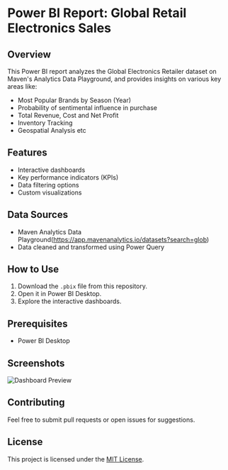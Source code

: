 # Power BI Report: Global Retail Electronics Sales

## Overview  
This Power BI report analyzes the Global Electronics Retailer dataset on Maven's Analytics Data Playground, and provides insights on various key areas like:
- Most Popular Brands by Season (Year)
- Probability of sentimental influence in purchase
- Total Revenue, Cost and Net Profit
- Inventory Tracking
- Geospatial Analysis etc

## Features  
- Interactive dashboards  
- Key performance indicators (KPIs)  
- Data filtering options  
- Custom visualizations  

## Data Sources  
- Maven Analytics Data Playground(https://app.mavenanalytics.io/datasets?search=glob)  
- Data cleaned and transformed using Power Query  

## How to Use  
1. Download the `.pbix` file from this repository.  
2. Open it in Power BI Desktop.  
3. Explore the interactive dashboards.  

## Prerequisites  
- Power BI Desktop 

## Screenshots  
![Dashboard Preview]()  

## Contributing  
Feel free to submit pull requests or open issues for suggestions.  

## License  
This project is licensed under the [MIT License](LICENSE).
